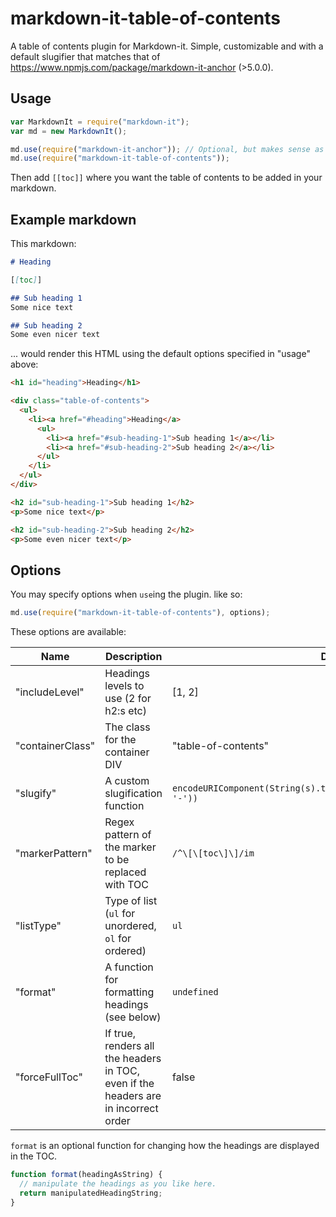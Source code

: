 # markdown-it-table-of-contents
A table of contents plugin for Markdown-it. Simple, customizable and with a default slugifier that matches that of https://www.npmjs.com/package/markdown-it-anchor (>5.0.0).

## Usage

``` javascript
var MarkdownIt = require("markdown-it");
var md = new MarkdownIt();

md.use(require("markdown-it-anchor")); // Optional, but makes sense as you really want to link to something
md.use(require("markdown-it-table-of-contents"));
```

Then add `[[toc]]` where you want the table of contents to be added in your markdown.

## Example markdown

This markdown:
``` markdown
# Heading

[[toc]]

## Sub heading 1
Some nice text

## Sub heading 2
Some even nicer text
```

... would render this HTML using the default options specified in "usage" above:
``` html
<h1 id="heading">Heading</h1>

<div class="table-of-contents">
  <ul>
    <li><a href="#heading">Heading</a>
      <ul>
        <li><a href="#sub-heading-1">Sub heading 1</a></li>
        <li><a href="#sub-heading-2">Sub heading 2</a></li>
      </ul>
    </li>
  </ul>
</div>

<h2 id="sub-heading-1">Sub heading 1</h2>
<p>Some nice text</p>

<h2 id="sub-heading-2">Sub heading 2</h2>
<p>Some even nicer text</p>
```

## Options

You may specify options when `use`ing the plugin. like so:
``` javascript
md.use(require("markdown-it-table-of-contents"), options);
```

These options are available:

Name              | Description                                                                         | Default
------------------|-------------------------------------------------------------------------------------|------------------------------------
"includeLevel"    | Headings levels to use (2 for h2:s etc)                                             | [1, 2]
"containerClass"  | The class for the container DIV                                                     | "table-of-contents"
"slugify"         | A custom slugification function                                                     | `encodeURIComponent(String(s).trim().toLowerCase().replace(/\s+/g, '-'))`
"markerPattern"   | Regex pattern of the marker to be replaced with TOC                                 | `/^\[\[toc\]\]/im`
"listType"        | Type of list (`ul` for unordered, `ol` for ordered)                                 | `ul`
"format"          | A function for formatting headings (see below)                                      | `undefined`
"forceFullToc"    | If true, renders all the headers in TOC, even if the headers are in incorrect order | false


`format` is an optional function for changing how the headings are displayed in the TOC.
```js
function format(headingAsString) {
  // manipulate the headings as you like here.
  return manipulatedHeadingString;
}
```
